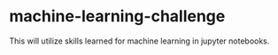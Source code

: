 # machine-learning-challenge
This will utilize skills learned for machine learning in jupyter notebooks.
